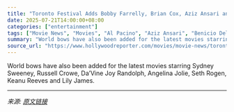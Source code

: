 ```yaml
---
title: "Toronto Festival Adds Bobby Farrelly, Brian Cox, Aziz Ansari and Guillermo del Toro Films"
date: 2025-07-21T14:00:00+08:00
categories: ["entertainment"]
tags: ["Movie News", "Movies", "Al Pacino", "Aziz Ansari", "Benicio Del Toro", "Bobby Farrelly", "Brian Cox", "Cannes", "Keanu Reeves", "Saiorse Ronan", "TIFF", "Toronto Film Festival"]
summary: "World bows have also been added for the latest movies starring Sydney Sweeney, Russell Crowe, Da’Vine Joy Randolph, Angelina Jolie, Seth Rogen, Keanu Reeves and Lily James."
source_url: "https://www.hollywoodreporter.com/movies/movie-news/toronto-film-fest-2025-lineup-aziz-ansari-guillermo-del-toro-1236324539/"
---
```


World bows have also been added for the latest movies starring Sydney Sweeney, Russell Crowe, Da’Vine Joy Randolph, Angelina Jolie, Seth Rogen, Keanu Reeves and Lily James.

---

*来源: [原文链接](https://www.hollywoodreporter.com/movies/movie-news/toronto-film-fest-2025-lineup-aziz-ansari-guillermo-del-toro-1236324539/)*
